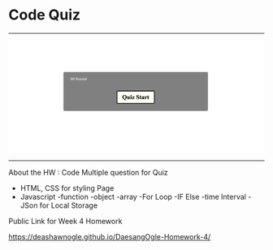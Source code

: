 # Code Quiz

-----------

<img src="./assets/img/CodeQuiz.png">

-----------

About the HW : Code Multiple question for Quiz

- HTML, CSS for styling Page
- Javascript
    -function
    -object
    -array
    -For Loop
    -IF Else
    -time Interval
    -JSon for Local Storage
    

Public Link for Week 4 Homework

https://deashawnogle.github.io/DaesangOgle-Homework-4/
